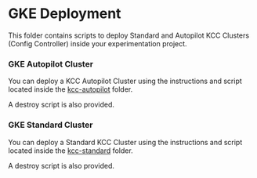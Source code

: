 # GKE Deployment

This folder contains scripts to deploy Standard and Autopilot KCC Clusters (Config Controller) inside your experimentation project.

### GKE Autopilot Cluster

You can deploy a KCC Autopilot Cluster using the instructions and script located inside the [kcc-autopilot](kcc-autopilot/) folder.

A destroy script is also provided.

### GKE Standard Cluster

You can deploy a Standard KCC Cluster using the instructions and script located inside the [kcc-standard](kcc-standard/) folder.

A destroy script is also provided.